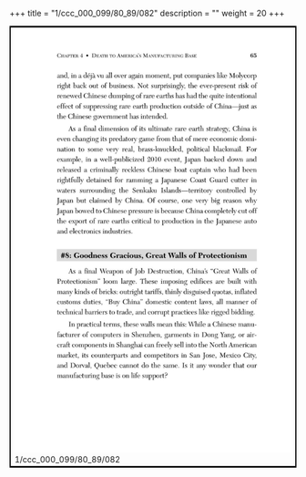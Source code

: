 +++
title = "1/ccc_000_099/80_89/082"
description = ""
weight = 20
+++

<table style="border:2px solid black;max-width:800px;max-height:800px;" 
><tr><td><img class="center-fit-jpg"
src="/jpg_/out_jpg_dbc_082.jpg"  >1/ccc_000_099/80_89/082</img></td></tr></table>